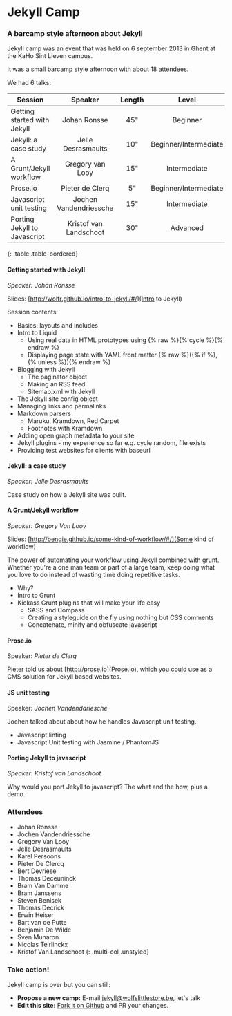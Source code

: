 
# Jekyll Camp

### A barcamp style afternoon about Jekyll

Jekyll camp was an event that was held on 6 september 2013 in Ghent at the KaHo Sint Lieven campus.

It was a small barcamp style afternoon with about 18 attendees.

We had 6 talks:

| Session                     | Speaker                                  | Length                                   | Level                                    |
| --------------------------- |:----------------------------------------:|:----------------------------------------:|:----------------------------------------:|
| Getting started with Jekyll | Johan Ronsse                             | 45"                                      | Beginner                                 |
| Jekyll: a case study        | Jelle Desrasmaults                       | 10"                                      | Beginner/Intermediate                    |
| A Grunt/Jekyll workflow     | Gregory van Looy                         | 15"                                      | Intermediate                             |
| Prose.io                    | Pieter de Clerq                          | 5"                                       | Beginner/Intermediate                    |
| Javascript unit testing     | Jochen Vandendriessche                   | 15"                                      | Intermediate                             |
| Porting Jekyll to Javascript| Kristof van Landschoot                   | 30"                                      | Advanced                                 |
{: .table .table-bordered}

#### Getting started with Jekyll

*Speaker: Johan Ronsse*

Slides: [http://wolfr.github.io/intro-to-jekyll/#/](Intro to Jekyll)

Session contents:

* Basics: layouts and includes
* Intro to Liquid
  * Using real data in HTML prototypes using {% raw %}{% cycle %}{% endraw %}
  * Displaying page state with YAML front matter {% raw %}({% if %}, {% unless %}){% endraw %}
* Blogging with Jekyll
  * The paginator object
  * Making an RSS feed
  * Sitemap.xml with Jekyll
* The Jekyll site config object
* Managing links and permalinks
* Markdown parsers
  * Maruku, Kramdown, Red Carpet
  * Footnotes with Kramdown
* Adding open graph metadata to your site
* Jekyll plugins - my experience so far e.g. cycle random, file exists
* Providing test websites for clients with baseurl

#### Jekyll: a case study

*Speaker: Jelle Desrasmaults*

Case study on how a Jekyll site was built.

#### A Grunt/Jekyll workflow

*Speaker: Gregory Van Looy*

Slides: [http://bengie.github.io/some-kind-of-workflow/#/](Some kind of workflow)

The power of automating your workflow using Jekyll combined with grunt. Whether you're a one man team or part of a large team, keep doing what you love to do instead of wasting time doing repetitive tasks.

* Why?
* Intro to Grunt
* Kickass Grunt plugins that will make your life easy
  * SASS and Compass
  * Creating a styleguide on the fly using nothing but CSS comments
  * Concatenate, minify and obfuscate javascript

#### Prose.io

Speaker: *Pieter de Clerq*

Pieter told us about [http://prose.io](Prose.io), which you could use as a CMS solution for Jekyll based websites.

#### JS unit testing

Speaker: *Jochen Vandenddriesche*

Jochen talked about about how he handles Javascript unit testing.

* Javascript linting
* Javascript Unit testing with Jasmine / PhantomJS

#### Porting Jekyll to javascript

*Speaker: Kristof van Landschoot*

Why would you port Jekyll to javascript? The what and the how, plus a demo.

###  Attendees

* Johan Ronsse
* Jochen Vandendriessche
* Gregory Van Looy
* Jelle Desrasmaults
* Karel Persoons
* Pieter De Clercq
* Bert Devriese
* Thomas Deceuninck
* Bram Van Damme
* Bram Janssens
* Steven Benisek
* Thomas Decrick
* Erwin Heiser
* Bart van de Putte
* Benjamin De Wilde
* Sven Munaron
* Nicolas Teirlinckx
* Kristof Van Landschoot
{: .multi-col .unstyled}

### Take action!

Jekyll camp is over but you can still:

* **Propose a new camp:** E-mail [jekyll@wolfslittlestore.be](mailto:jekyll@wolfslittlestore.be), let's talk
* **Edit this site:** [Fork it on Github](https://github.com/Wolfr/jekyll-camp) and PR your changes.